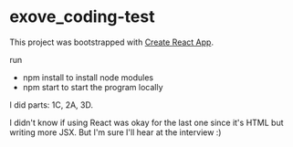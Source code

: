 # exove_coding-test

This project was bootstrapped with [Create React App](https://github.com/facebook/create-react-app).

run 
- npm install to install node modules
- npm start to start the program locally

I did parts: 1C, 2A, 3D.

I didn't know if using React was okay for the last one since it's HTML but writing more JSX. But I'm sure I'll hear at the interview :)